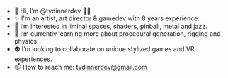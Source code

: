 - 👋 Hi, I’m @tvdinnerdev 👩‍💻
- ✨ I'm an artist, art director & gamedev with 8 years experience.
- 👀 I’m interested in liminal spaces, shaders, pinball, metal and jazz.
- 🔎 I’m currently learning more about procedural generation, rigging and physics.
- 👽 I’m looking to collaborate on unique stylized games and VR experiences.
- 📫 How to reach me: tvdinnerdev@gmail.com
